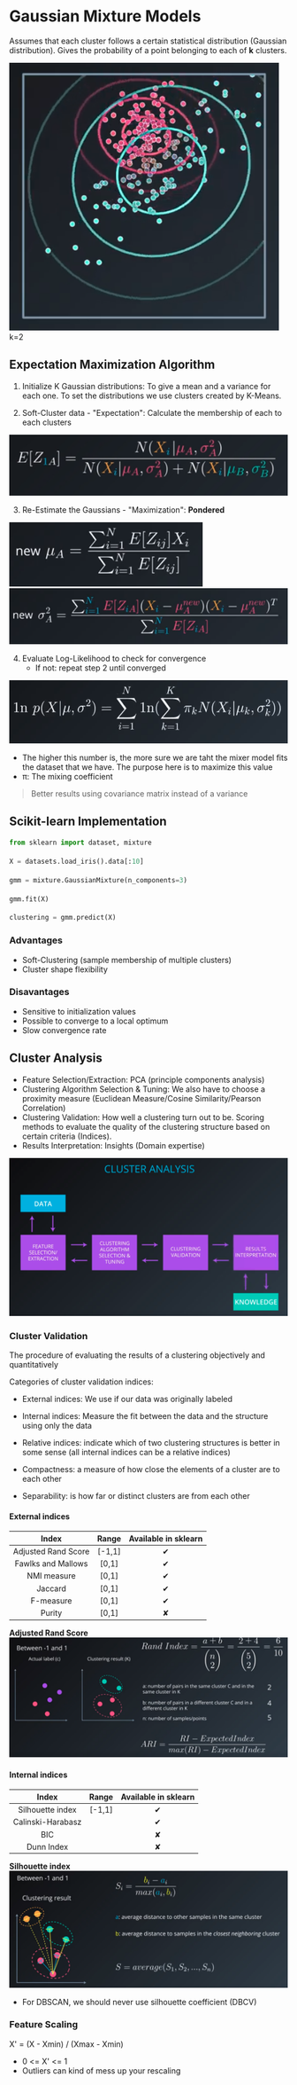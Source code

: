 # Gaussian Mixture Models
Assumes that each cluster follows a certain statistical distribution (Gaussian distribution). Gives the probability of a point belonging to each of **k** clusters.

![gaussianmixture](images/gauss.png) k=2

## Expectation Maximization Algorithm

1. Initialize K Gaussian distributions: To give a mean and a variance for each one. To set the distributions we use clusters created by K-Means.

2. Soft-Cluster data - "Expectation": Calculate the membership of each to each clusters

![Expectation](images/expectation.png)

3. Re-Estimate the Gaussians - "Maximization": **Pondered**

![NewMu](images/newmu.png)
![NewVar](images/newvar.png)

4. Evaluate Log-Likelihood to check for convergence
    - If not: repeat step 2 until converged

![loglike](images/loglike.png)
- The higher this number is, the more sure we are taht the mixer model fits the dataset that we have. The purpose here is to maximize this value
- π: The mixing coefficient

> Better results using covariance matrix instead of a variance

## Scikit-learn Implementation

```python
from sklearn import dataset, mixture

X = datasets.load_iris().data[:10]

gmm = mixture.GaussianMixture(n_components=3)

gmm.fit(X)

clustering = gmm.predict(X)
```
### Advantages
- Soft-Clustering (sample membership of multiple clusters)
- Cluster shape flexibility

### Disavantages
- Sensitive to initialization values
- Possible to converge to a local optimum
- Slow convergence rate

## Cluster Analysis

- Feature Selection/Extraction: PCA (principle components analysis)
- Clustering Algorithm Selection & Tuning: We also have to choose a proximity measure (Euclidean Measure/Cosine Similarity/Pearson Correlation)
- Clustering Validation: How well a clustering turn out to be. Scoring methods to evaluate the quality of the clustering structure based on certain criteria (Indices).
- Results Interpretation: Insights (Domain expertise)

![clusana](images/clusana.png)

### Cluster Validation
The procedure of evaluating the results of a clustering objectively and quantitatively

Categories of cluster validation indices:
- External indices: We use if our data was originally labeled
- Internal indices: Measure the fit between the data and the structure using only the data
- Relative indices: indicate which of two clustering structures is better in some sense (all internal indices can be a relative indices)


- Compactness: a measure of how close the elements of a cluster are to each other
- Separability: is how far or distinct clusters are from each other

#### External indices

| Index | Range | Available in sklearn |
|:---:|:---:|:---:|
| Adjusted Rand Score | [-1,1] | ✔ |
| Fawlks and Mallows | [0,1] | ✔ |
| NMI measure | [0,1] | ✔ |
| Jaccard | [0,1] | ✔ |
| F-measure | [0,1] | ✔ |
| Purity | [0,1] | ✘ |

**Adjusted Rand Score**
![rand](images/rand.png)

#### Internal indices

| Index | Range | Available in sklearn |
|:---:|:---:|:---:|
| Silhouette index | [-1,1] | ✔ |
| Calinski-Harabasz |  | ✔ |
| BIC |  | ✘ |
| Dunn Index |  | ✘ |

**Silhouette index**
![sihou](images/sihou.png)
- For DBSCAN, we should never use silhouette coefficient (DBCV)

### Feature Scaling

X' = (X - Xmin) / (Xmax - Xmin)

- 0 <= X' <= 1
- Outliers can kind of mess up your rescaling
